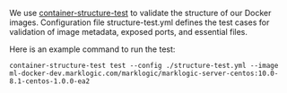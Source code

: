 We use [container-structure-test](https://github.com/GoogleContainerTools/container-structure-testhttps:/) to validate the structure of our Docker images. Configuration file structure-test.yml defines the test cases for validation of image metadata, exposed ports, and essential files.

Here is an example command to run the test:

`container-structure-test test --config ./structure-test.yml --image ml-docker-dev.marklogic.com/marklogic/marklogic-server-centos:10.0-8.1-centos-1.0.0-ea2`
